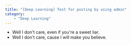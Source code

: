 ```yaml
---
title: "[Deep Learning] Test for posting by using admin"
category:
    - "Deep Learning"
---
```


* Well I don't care, even if you're a sweet liar.
* Well I don't care, cause I will make you believe.